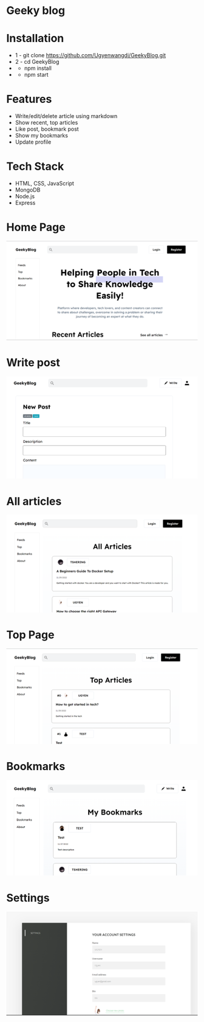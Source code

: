 # Geeky blog

# Installation
* 1 - git clone https://github.com/Ugyenwangdi/GeekyBlog.git
* 2 - cd GeekyBlog
*  - npm install
*  - npm start

# Features
* Write/edit/delete article using markdown
* Show recent, top articles
* Like post, bookmark post
* Show my bookmarks
* Update profile

# Tech Stack
* HTML, CSS, JavaScript
* MongoDB
* Node.js
* Express

# Home Page
<img src="home-pub.png">  


# Write post
<img src="write.png">  


# All articles
<img src="all.png">  

# Top Page
<img src="top.png">  

# Bookmarks
<img src="bookmarks.png">  


# Settings
<img src="settings.png">  

